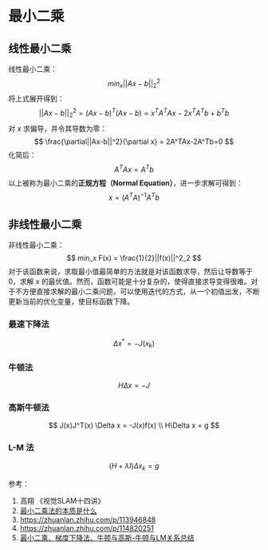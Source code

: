 # 最小二乘

## 线性最小二乘

线性最小二乘：
$$
min_x ||Ax-b||^2_2
$$
将上式展开得到：
$$
||Ax-b||^2_2 = (Ax-b)^T(Ax-b)=x^TA^TAx-2x^TA^Tb+b^Tb
$$
对 $x$ 求偏导，并令其导数为零：
$$
\frac{\partial||Ax-b||^2}{\partial x} = 2A^TAx-2A^Tb=0
$$
化简后：
$$
A^TAx =A^Tb
$$
以上被称为最小二乘的**正规方程（Normal Equation）**，进一步求解可得到：
$$
x =(A^TA)^{-1}A^Tb
$$


## 非线性最小二乘

非线性最小二乘：
$$
min_x F(x) = \frac{1}{2}||f(x)||^2_2
$$
对于该函数来说，求取最小值最简单的方法就是对该函数求导，然后让导数等于 0，求解 $x$ 的最优值。然而，函数可能是十分复杂的，使得直接求导变得很难。对于不方便直接求解的最小二乘问题，可以使用迭代的方式，从一个初值出发，不断更新当前的优化变量，使目标函数下降。

### 最速下降法


$$
\Delta x^* = -J(x_k)
$$


### 牛顿法


$$
H \Delta x = -J
$$


### 高斯牛顿法


$$
J(x)J^T(x) \Delta x = -J(x)f(x)
\\
H\Delta x = g
$$


### L-M 法


$$
(H +\lambda I) \Delta x_k = g
$$


参考：

1. 高翔 《视觉SLAM十四讲》
2. [最小二乘法的本质是什么](https://www.zhihu.com/question/37031188/answer/411760828)
3. https://zhuanlan.zhihu.com/p/113946848
4. https://zhuanlan.zhihu.com/p/114820251
4. [最小二乘、梯度下降法、牛顿与高斯-牛顿与LM关系总结](https://blog.csdn.net/try_again_later/article/details/88119701)